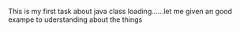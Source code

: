 This is my first task about java class loading......let me given an good exampe to uderstanding about the things 
